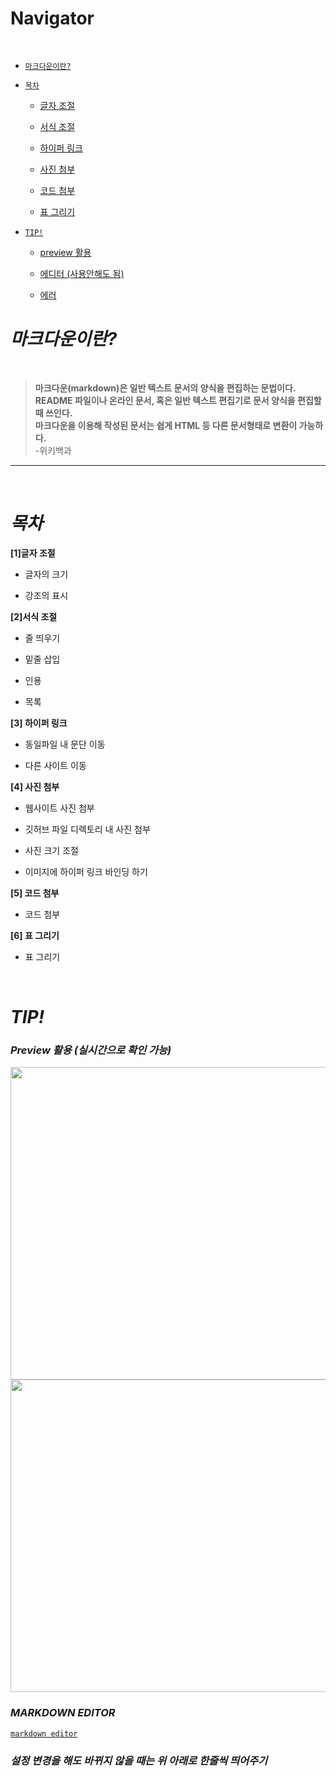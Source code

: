 # Navigator
<br/>

* [`마크다운이란?`](#마크다운이란)
 
* [`목차`](#목차) 

  * [글자 조절](#size)
  
  * [서식 조절](#layout)
  
  * [하이퍼 링크](#hyper)
  
  * [사진 첨부](#image)
  
  * [코드 첨부](#code)
  
  * [표 그리기](#table)

* [`TIP!`](#tip) 
  
  * [preview 활용](#preview)
  
  * [에디터 (사용안해도 됨)](#markdown-editor)
  
  * [에러](#error)

# _마크다운이란?_
<br/>

> __마크다운(markdown)은 일반 텍스트 문서의 양식을 편집하는 문법이다. <br/>
README 파일이나 온라인 문서, 혹은 일반 텍스트 편집기로 문서 양식을 편집할 때 쓰인다. <br/>
마크다운을 이용해 작성된 문서는 쉽게 HTML 등 다른 문서형태로 변환이 가능하다. <br/>__
-위키백과
<hr/><br/>

# _목차_

<a name="size"></a> __[1]글자 조절__ <br/> 

* 글자의 크기

* 강조의 표시

<a name="layout"></a> __[2]서식 조절__ <br/>

* 줄 띄우기

* 밑줄 삽입

* 인용

* 목록

<a name="hyper"></a> __[3] 하이퍼 링크__ <br/>

* 동일파일 내 문단 이동

* 다른 사이트 이동

<a name="image"></a> __[4] 사진 첨부__ <br/>

* 웹사이트 사진 첨부

* 깃허브 파일 디렉토리 내 사진 첨부

* 사진 크기 조절

* 이미지에 하이퍼 링크 바인딩 하기

<a name="code"></a> __[5] 코드 첨부__ <br/>

* 코드 첨부

<a name="table"></a> __[6] 표 그리기__

* 표 그리기

<br/>

# _TIP!_


<a name="preview"></a> 
### _Preview 활용 (실시간으로 확인 가능)_

<img src="https://github.com/bw-99/reactCssStudy/blob/markdown/img/preview1.png" width="800px" height="500px">
<img src="https://github.com/bw-99/reactCssStudy/blob/markdown/img/preview2.png" width="800px" height="500px">

<a name="editor"></a> 
### _MARKDOWN EDITOR_

[`markdown editor`](https://stackedit.io/ "링크 클릭 시 에디터 사이트 사용 가능")

<a name="error"></a> 
### _설정 변경을 해도 바뀌지 않을 때는 위 아래로 한줄씩 띄어주기_

